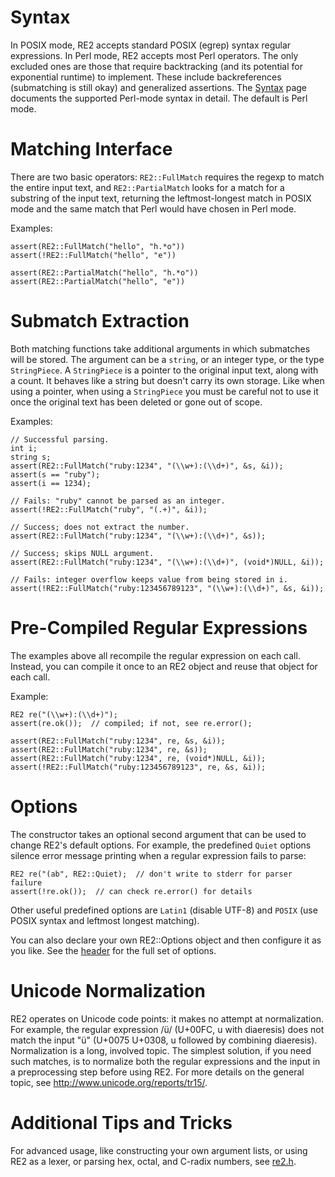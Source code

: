 # Syntax

In POSIX mode, RE2 accepts standard POSIX (egrep) syntax regular expressions.
In Perl mode, RE2 accepts most Perl operators.  The only excluded ones are
those that require backtracking (and its potential for exponential runtime)
to implement.  These include backreferences (submatching is still okay)
and generalized assertions.  The [Syntax](wiki/Syntax) page documents the supported Perl-mode syntax in detail.  The default is Perl mode.

# Matching Interface

There are two basic operators: ` RE2::FullMatch ` requires the regexp to match the entire input text, and ` RE2::PartialMatch ` looks for a match for a substring of the input text, returning the leftmost-longest match in POSIX mode and the
same match that Perl would have chosen in Perl mode.

Examples:
```
assert(RE2::FullMatch("hello", "h.*o"))
assert(!RE2::FullMatch("hello", "e"))

assert(RE2::PartialMatch("hello", "h.*o"))
assert(RE2::PartialMatch("hello", "e"))
```

# Submatch Extraction

Both matching functions take additional arguments in which submatches will be stored.  The argument can be a ` string `, or an integer type, or the type ` StringPiece `.
A ` StringPiece ` is a pointer to the original input text, along with a count.  It behaves like a string but doesn't carry its own storage.  Like when using a pointer, when using a ` StringPiece ` you must be careful not to use it once the original text has been deleted or gone out of scope.

Examples:
```
// Successful parsing.
int i;
string s;
assert(RE2::FullMatch("ruby:1234", "(\\w+):(\\d+)", &s, &i));
assert(s == "ruby");
assert(i == 1234);

// Fails: "ruby" cannot be parsed as an integer.
assert(!RE2::FullMatch("ruby", "(.+)", &i));

// Success; does not extract the number.
assert(RE2::FullMatch("ruby:1234", "(\\w+):(\\d+)", &s));

// Success; skips NULL argument.
assert(RE2::FullMatch("ruby:1234", "(\\w+):(\\d+)", (void*)NULL, &i));

// Fails: integer overflow keeps value from being stored in i.
assert(!RE2::FullMatch("ruby:123456789123", "(\\w+):(\\d+)", &s, &i));
```

# Pre-Compiled Regular Expressions

The examples above all recompile the regular expression on each call.
Instead, you can compile it once to an RE2 object and reuse that object for each call.

Example:
```
RE2 re("(\\w+):(\\d+)");
assert(re.ok());  // compiled; if not, see re.error();

assert(RE2::FullMatch("ruby:1234", re, &s, &i));
assert(RE2::FullMatch("ruby:1234", re, &s));
assert(RE2::FullMatch("ruby:1234", re, (void*)NULL, &i));
assert(!RE2::FullMatch("ruby:123456789123", re, &s, &i));
```

# Options

The constructor takes an optional second argument that can
be used to change RE2's default options.
For example, the predefined ` Quiet ` options silence error
message printing when a regular expression fails to parse:

```
RE2 re("(ab", RE2::Quiet);  // don't write to stderr for parser failure
assert(!re.ok());  // can check re.error() for details
```

Other useful predefined options are ` Latin1 ` (disable UTF-8) and ` POSIX ` (use POSIX syntax and leftmost longest matching).

You can also declare your own RE2::Options object and then configure it as you like.
See the [header](http://code.google.com/p/re2/source/browse/re2/re2.h#452) for the full set of options.

# Unicode Normalization

RE2 operates on Unicode code points: it makes no attempt at normalization. For example, the regular expression /ü/ (U+00FC, u with diaeresis) does not match the input "ü" (U+0075 U+0308, u followed by combining diaeresis). Normalization is a long, involved topic. The simplest solution, if you need such matches, is to normalize both the regular expressions and the input in a preprocessing step before using RE2. For more details on the general topic, see http://www.unicode.org/reports/tr15/.

# Additional Tips and Tricks

For advanced usage, like constructing your own argument lists,
or using RE2 as a lexer, or parsing hex, octal, and C-radix numbers,
see [re2.h](http://code.google.com/p/re2/source/browse/re2/re2.h).